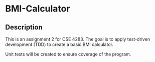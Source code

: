 # BMI-Calculator

## Description
This is an assignment 2 for CSE 4283. The goal is to apply test-driven development (TDD) to create a basic BMI calculator.

Unit tests will be created to ensure coverage of the program.